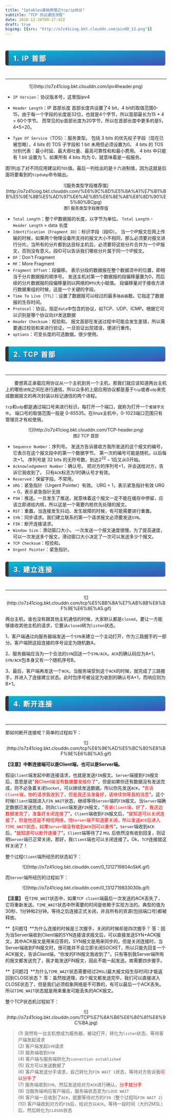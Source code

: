 ```yaml
---
title: "Iptables基础原理之tcp/ip协议"
subtitle: "TCP 协议通信流程"
date: 2016-12-26T09:17:42Z
draft: true
bigimg: [{src: "http://o7z41ciog.bkt.clouddn.com/picHD_12.png"}]
---
```


<!--more-->
<iframe width="0" height="0" frameborder="no" border="0" marginwidth="0" marginheight="0" src="http://yangchuansheng-netease.daoapp.io/player?type=2&amp;id=405597568&amp;auto=1&amp;height=66"></iframe>

## <p markdown="1" style="margin-bottom:2em; margin-right: 5px; padding: 8px 15px; letter-spacing: 2px; background-image: linear-gradient(to right bottom, rgb(0, 188, 212), rgb(63, 81, 181)); background-color: rgb(63, 81, 181); color: rgb(255, 255, 255); border-left: 10px solid rgb(51, 51, 51); border-radius:5px; text-shadow: rgb(102, 102, 102) 1px 1px 1px; box-shadow: rgb(102, 102, 102) 1px 1px 2px;">1. **IP 首部**</p>
------

<center>![](http://o7z41ciog.bkt.clouddn.com/ipv4header.png)</center>

- `IP Version`：协议版本号，这里指ipv4
- `Header Length`：IP 首部长度
首部长度共设置了4 bit，4 bit的取值范围0-15，由于每一个字段的长度是32位，也就是4个字节，所以首部最长为15 * 4 = 60个字节。
而常见的ip首部长度为20字节，所以在首部长度中更多的是5，4*5=20。

- `Type Of Service`（TOS）：服务类型。
包括 3 bits 的优先权子字段（现在已被忽略），4 bits 的 TOS 子字段和 1 bit 未用但必须设置为0。
4 bits 的 TOS 分别代表：最小时延、最大吞吐量、最高可靠性和和最小费用。
4 bits 中只能有 1 bit 设置为 1。如果所有 4 bits 均为 0，就意味着是一般服务。

图1列出了对不同应用建议的`TOS`值。最后一列给出的是十六进制值，因为这就是后面将要看到的`tcpdump`命令输出。

<center>![服务类型字段推荐值](http://o7z41ciog.bkt.clouddn.com/%E6%9C%8D%E5%8A%A1%E7%B1%BB%E5%9E%8B%E5%AD%97%E6%AE%B5%E6%8E%A8%E8%8D%90%E5%80%BCjpg)</center>
<center><font size=2>图1 服务类型字段推荐值</font></center>

- `Total Length`：整个IP数据报的长度，以字节为单位。
`Total Length` - `Header Length` = data 长度
- `Identification`（`Fragment ID`）：标识字段（段ID）。
当一个IP报文在网上传输的时候，如果两个物理设备所支持的报文大小不相同，那么必须要对报文进行分片。当所有的分片都到达目标主机后，必须要将这些分片合并为一个IP报文，否则没有意义。段ID可以告诉我们哪些分片属于同一个IP报文。
- `DF`：Don't Fragment
- `MF`：More Fragment
- `Fragment Offset`：段偏移。
表示分段的数据报在整个数据流中的位置，即相当于分片数据报的顺序号。
发送主机对第一个数据报的段偏移量置为0，而后续的分片数据报的段偏移量则以网络的`MTU`大小赋值。
段偏移量对于接收方进行数据重组的时候，这是一个关键的字段。
- `Time To Live`（`TTL`）：设置了数据报可以经过的最多`路由器`数。它指定了数据报的生存时间。
- `Protocol`：协议。指定`data`中包含的协议，如TCP、UDP、ICMP。根据它可以识别是哪个协议向`IP`发送数据
- `Header Checksum`：校验和。
报文首部在发送过程中可能会发生差错，所以需要通过校验和来进行验证，一旦验证出现错误，便进行重传。
- `options`：可变长度的可选数据。很少使用。

## <p markdown="1" style="margin-bottom:2em; margin-right: 5px; padding: 8px 15px; letter-spacing: 2px; background-image: linear-gradient(to right bottom, rgb(0, 188, 212), rgb(63, 81, 181)); background-color: rgb(63, 81, 181); color: rgb(255, 255, 255); border-left: 10px solid rgb(51, 51, 51); border-radius:5px; text-shadow: rgb(102, 102, 102) 1px 1px 1px; box-shadow: rgb(102, 102, 102) 1px 1px 2px;">2. **TCP 首部**</p>
------

&emsp;&emsp;要想真正承载应用协议从一个主机到另一个主机，那我们就应该知道两台主机上的哪些`进程`之间在进行通信。所以众多的上层应用协议都是基于`tcp`或者`udp`来完成数据报文的再次封装以标记通信的两个进程。

`tcp`和`udp`都是通过端口号来进行标识，每打开一个端口，就称为打开一个`套接字文件`。
端口号的取值范围一般是 0-65535。在linux主机中，0-1023端口范围只有管理员才有权使用。

<center>![](http://o7z41ciog.bkt.clouddn.com/TCP-header.png)</center>
<center><font size=2>图2 TCP 首部</font></center>

- `Sequence Number`：序列号。
发送方告诉接收方我所发送的这个报文的编号，它表示在这个报文段中的第一个数据字节。
第一次的编号可能是随机，以后每次+1。
序列号是 32 bits 的无符号数，到达$2^{32}-1$后又从0开始。
- `Acknowledgement Number`：确认号。
把对方的序列号+1，并会送给对方，告诉它我收到了。
只有`ACK`标志为1时确认号才有效。
- `Reserved`：保留字段。不常用。
- `URG`：紧急指针（Urgent Pointer）有效。
URG = 1，表示紧急指针有效
URG = 0，表示紧急指针无效
- `PSH`：推送。一旦发生了推送，就意味着这个报文一定不能在缓存中停留，应该立即递给内核，所以这是一个需要内核优先处理的报文。
- `RST`：重置。当连接发生抖动、发生故障的时候，有可能需要进行重置。
- `SYN`：同步请求。我们建立联系的第一个请求报文必须要发送`SYN`。
- `FIN`：断开连接请求。
- `Window Size`：滑动窗口大小。
一次发送一个报文速度很慢，为了提高速度，可以一次发送多个报文，滑动窗口大小决定了一次可以发送多少个报文。
- `TCP Checksum`：校验和。
- `Urgent Pointer`：紧急指针。

## <p markdown="1" style="margin-bottom:2em; margin-right: 5px; padding: 8px 15px; letter-spacing: 2px; background-image: linear-gradient(to right bottom, rgb(0, 188, 212), rgb(63, 81, 181)); background-color: rgb(63, 81, 181); color: rgb(255, 255, 255); border-left: 10px solid rgb(51, 51, 51); border-radius:5px; text-shadow: rgb(102, 102, 102) 1px 1px 1px; box-shadow: rgb(102, 102, 102) 1px 1px 2px;">3. **建立连接**</p>
------

<center>![](http://o7z41ciog.bkt.clouddn.com/tcp%E5%BB%BA%E7%AB%8B%E8%BF%9E%E6%8E%A5.gif)</center>

两台主机，谁也没有跟其他主机通信的时候，大家默认都是`closed`，要让一方能够接收其他主机的请求，它要从`closed`转为`listen`状态。

  1、客户端通过向服务器端发送一个`SYN`来建立一个主动打开，作为三路握手的一部分。客户端把这段连接的序号设定为随机数A。
  
  2、服务器端应当为一个合法的`SYN`回送一个`SYN/ACK`。`ACK`的确认码应为A+1，`SYN/ACK`包本身又有一个随机序号B。
  
  3、最后，客户端再发送一个`ACK`。当服务端受到这个`ACK`的时候，就完成了三路握手，并进入了连接建立状态。此时包序号被设定为收到的确认号A+1，而响应则为B+1。

## <p markdown="1" style="margin-bottom:2em; margin-right: 5px; padding: 8px 15px; letter-spacing: 2px; background-image: linear-gradient(to right bottom, rgb(0, 188, 212), rgb(63, 81, 181)); background-color: rgb(63, 81, 181); color: rgb(255, 255, 255); border-left: 10px solid rgb(51, 51, 51); border-radius:5px; text-shadow: rgb(102, 102, 102) 1px 1px 1px; box-shadow: rgb(102, 102, 102) 1px 1px 2px;">4. **断开连接**</p>
------

那如何断开连接呢？简单的过程如下：

<center>![](http://o7z41ciog.bkt.clouddn.com/tcp%E6%96%AD%E5%BC%80%E8%BF%9E%E6%8E%A5.gif)</center>

**【注意】中断连接端可以是Client端，也可以是Server端。**

假设`Client`端发起中断连接请求，也就是发送`FIN`报文。`Server`端接到`FIN`报文后，意思是说"<font color=red>我Client端没有数据要发给你了</font>"，但是如果你还有数据没有发送完成，则不必急着关闭`Socket`，可以继续发送数据。所以你先发送`ACK`，"<font color=red>告诉`Client`端，你的请求我收到了，但是我还没准备好，请继续你等我的消息</font>"。这个时候`Client`端就进入`FIN_WAIT`状态，继续等待`Server`端的`FIN`报文。当`Server`端确定数据已发送完成，则向`Client`端发送`FIN`报文，"<font color=red>告诉`Client`端，好了，我这边数据发完了，准备好关闭连接了</font>"。`Client`端收到`FIN`报文后，“<font color=red>就知道可以关闭连接了，但是他还是不相信网络，怕`Server`端不知道要关闭，所以发送`ACK`后进入`TIME_WAIT`状态，如果`Server`端没有收到`ACK`则可以重传</font>”。`Server`端收到`ACK`后，"<font color=red>就知道可以断开连接了</font>"。`Client`端等待了2 `MSL` 后依然没有收到回复，则证明`Server`端已正常关闭，那好，我`Client`端也可以关闭连接了。Ok，`TCP`连接就这样关闭了！

整个过程`Client`端所经历的状态如下：

<center>![](http://o7z41ciog.bkt.clouddn.com/0_1312719804oSkK.gif)</center>

而`Server`端所经历的过程如下：

<center>![](http://o7z41ciog.bkt.clouddn.com/0_1312719833030b.gif)</center>

**【注意】** 在`TIME_WAIT`状态中，如果`TCP client`端最后一次发送的ACK丢失了，它将重新发送。`TIME_WAIT`状态中所需要的时间是依赖于实现方法的。典型的值为30秒、1分钟和2分钟。等待之后连接正式关闭，并且所有的资源(包括端口号)都被释放。

**【问题1】**为什么连接的时候是三次握手，关闭的时候却是四次握手？
答：因为当Server端收到Client端的SYN连接请求报文后，可以直接发送SYN+ACK报文。其中ACK报文是用来应答的，SYN报文是用来同步的。但是关闭连接时，当Server端收到FIN报文时，很可能并不会立即关闭SOCKET，所以只能先回复一个ACK报文，告诉Client端，"你发的FIN报文我收到了"。只有等到我Server端所有的报文都发送完了，我才能发送FIN报文，因此不能一起发送。故需要四步握手。

**【问题2】**为什么`TIME_WAIT`状态需要经过2`MSL`(最大报文段生存时间)才能返回到CLOSE状态？
答：虽然按道理，四个报文都发送完毕，我们可以直接进入CLOSE状态了，但是我们必须假象网络是不可靠的，有可以最后一个ACK丢失。所以`TIME_WAIT`状态就是用来重发可能丢失的ACK报文。

整个TCP状态机过程如下：
<center>![](http://o7z41ciog.bkt.clouddn.com/TCP%E7%8A%B6%E6%80%81%E6%9C%BA.jpg)</center>


> (1) 突然有一台主机想成为服务器，被动打开，转化为`listen`状态，等待客户端发起请求<br />
(2) 客户端发起`SYN`请求<br />
(3) 服务端收到`SYN`<br />
(4) 客户端与服务端转化为`connection established`<br />
(5) 双方可以发送数据了<br />
(6) 客户端发送分手请求，自己转化为`FIN WAIT 1`状态，等待对方告诉我<font color=red>可以分手了</font><br />
(7) 服务端收到`SYN`，然后发送给对方`ACK`进行确认，<font color=red>分手就分手</font><br />
(8) 当服务端响应客户端后，服务端状态变为`CLOSE WAIT`<br />
(9) 客户端一旦收到了`ACK`，就要等待对方的`FIN`（整个过程叫`FIN WAIT 2`）<br />
(10) 客户端收到对方的`FIN`后，给对方以`ACK`，等待一段时间（大约2MSL）后，然后转化为`CLOSED`状态<br />
